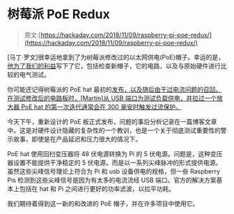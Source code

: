 # 树莓派 PoE Redux

> 原文:[https://hackaday.com/2018/11/09/raspberry-pi-poe-redux/](https://hackaday.com/2018/11/09/raspberry-pi-poe-redux/)

[马丁·罗文]很幸运地拿到了为树莓派修改过的以太网供电(PoE)帽子。幸运的是，[他为了我们的利益](http://www.martinrowan.co.uk/2018/11/raspberry-pi-poe-hat-official-modified-version/)写下了它，包括检查新帽子，它的电路，以及与原始硬件进行比较的电气测试。

你可能还记得树莓派的 PoE hat 最初的[发布，以及随后由于过电流问题的召回。在测试修改后的电路板时，[Martin]从 USB 端口为测试负载供电，并拉过一个放大器 PoE hat 的第一次迭代通常会在 300 毫安时触发过流保护。](http://hackaday.com/2018/08/26/rasberry-pi-poe-hat-released/)

今天下午，重新设计的 PoE 板正式发布，问题的事后分析记录在一篇博客文章中。这是对硬件设计隐藏的复杂性的一个教训，也是一个关于彻底测试重要性的警示故事，即使是在产品延迟和压力很大的情况下。

PoE hat 使用回扫变压器将 48 伏电源转换为 Pi 的 5 伏电源。问题是，这种变压器设置不能提供干净稳定的 5 伏电源，而是以一系列尖峰脉冲的形式提供电源。虽然这些尖峰信号理论上符合为 Pi 和 usb 设备供电的规格，但一些 Raspberry Pis 检测到这些尖峰信号是因为有太多的电流流经 USB 端口。官方的解决方案基本上包括在 hat 和 Pi 之间进行更好的功率滤波，以拉平功耗。

我们期待着得到这一新的和改进的 PoE 帽子，并在许多项目中使用它。